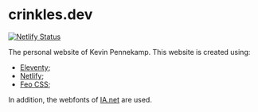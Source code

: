 # crinkles.dev

[![Netlify Status](https://api.netlify.com/api/v1/badges/b654c94e-08a6-4b79-b443-7837581b1d8d/deploy-status)](https://app.netlify.com/sites/gatsby-starter-netlify-cms-ci/deploys)

The personal website of Kevin Pennekamp. This website is created using:

- [Eleventy](https://www.11ty.dev/);
- [Netlify](https://www.netlify.com);
- [Feo CSS](https://feo.crinkles.dev);

In addition, the webfonts of [IA.net](https://github.com/iaolo/iA-Fonts) are used.
